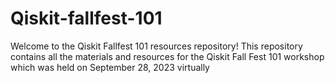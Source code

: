 # Qiskit-fallfest-101
Welcome to the Qiskit Fallfest 101 resources repository! This repository contains all the materials and resources for the Qiskit Fall Fest 101 workshop which was held on September 28, 2023 virtually
